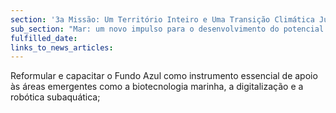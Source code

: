 ```yaml
---
section: '3a Missão: Um Território Inteiro e Uma Transição Climática Justa'
sub_section: "Mar: um novo impulso para o desenvolvimento do potencial oceânico do país"
fulfilled_date:
links_to_news_articles:
---
```


Reformular e capacitar o Fundo Azul como instrumento essencial de apoio às áreas emergentes como a biotecnologia marinha, a digitalização e a robótica subaquática;